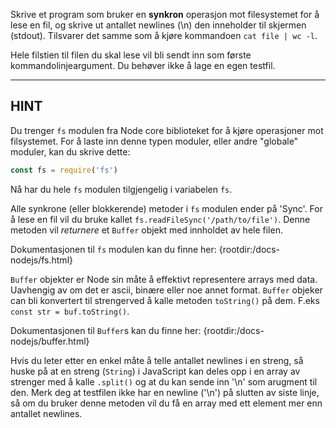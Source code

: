Skrive et program som bruker en **synkron** operasjon mot filesystemet for å lese en fil, og skrive ut antallet newlines (\n) den inneholder til skjermen (stdout). Tilsvarer det samme som å kjøre kommandoen  `cat file | wc -l`.

Hele filstien til filen du skal lese vil bli sendt inn som første kommandolinjeargument. Du behøver ikke å lage en egen testfil.

----------------------------------------------------------------------
## HINT

Du trenger `fs` modulen fra Node core biblioteket for å kjøre operasjoner mot filsystemet. For å laste inn denne typen moduler, eller andre "globale" moduler, kan du skrive dette:

```js
const fs = require('fs')
```

Nå har du hele `fs` modulen tilgjengelig i variabelen  `fs`.

Alle synkrone (eller blokkerende) metoder i `fs` modulen ender på 'Sync'. For å lese en fil vil du bruke kallet `fs.readFileSync('/path/to/file')`. Denne metoden vil *returnere* et `Buffer` objekt med innholdet av hele filen.

Dokumentasjonen til `fs` modulen kan du finne her:
  {rootdir:/docs-nodejs/fs.html}

`Buffer` objekter er Node sin måte å effektivt representere arrays med data. Uavhengig av om det er ascii, binære eller noe annet format. `Buffer` objeker can bli konvertert til strengerved å kalle metoden `toString()` på dem. F.eks `const str = buf.toString()`.

Dokumentasjonen til `Buffer`s kan du finne her:
  {rootdir:/docs-nodejs/buffer.html}

Hvis du leter etter en enkel måte å telle antallet newlines i en streng, så huske på at en streng (`String`) i JavaScript kan deles opp i en array av strenger med å kalle `.split()` og at du kan sende inn '\n' som arugment til den. Merk deg at testfilen ikke har en newline ('\n') på slutten av siste linje, så om du bruker denne metoden vil du få en array med ett element mer enn antallet newlines.
